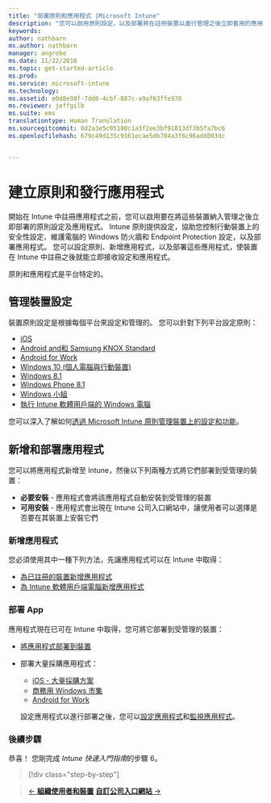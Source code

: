 ```yaml
---
title: "部署原則和應用程式 |Microsoft Intune"
description: "您可以啟用原則設定，以及部署將在註冊裝置以進行管理之後立即套用的應用程式。"
keywords: 
author: nathbarn
ms.author: nathbarn
manager: angrobe
ms.date: 11/22/2016
ms.topic: get-started-article
ms.prod: 
ms.service: microsoft-intune
ms.technology: 
ms.assetid: e0d8e98f-7dd8-4cbf-887c-a9af63ffe970
ms.reviewer: jeffgilb
ms.suite: ems
translationtype: Human Translation
ms.sourcegitcommit: 0d2a3e5c05180c1a3f2ee3bf91813df3b5fa7bc6
ms.openlocfilehash: 679c49d135c9161ecae5db704a3f6c96add003dc


---
```


# <a name="create-policies-and-publish-apps"></a>建立原則和發行應用程式
開始在 Intune 中註冊應用程式之前，您可以啟用要在將這些裝置納入管理之後立即部署的原則設定及應用程式。 Intune 原則提供設定，協助您控制行動裝置上的安全性設定、維護電腦的 Windows 防火牆和 Endpoint Protection 設定，以及部署應用程式。 您可以設定原則、新增應用程式，以及部署這些應用程式，使裝置在 Intune 中註冊之後就能立即接收設定和應用程式。

原則和應用程式是平台特定的。

## <a name="manage-device-settings"></a>管理裝置設定

 裝置原則設定是根據每個平台來設定和管理的。 您可以針對下列平台設定原則：

- [iOS](https://docs.microsoft.com/intune/deploy-use/ios-policy-settings-in-microsoft-intune)
- [Android and和 Samsung KNOX Standard](https://docs.microsoft.com/intune/deploy-use/android-policy-settings-in-microsoft-intune)
- [Android for Work](https://docs.microsoft.com/intune/deploy-use/android-for-work-policy-settings-in-microsoft-intune)
- [Windows 10 (個人電腦與行動裝置)](https://docs.microsoft.com/intune/deploy-use/windows-10-policy-settings-in-microsoft-intune)
- [Windows 8.1](https://docs.microsoft.com/intune/deploy-use/windows-configuration-policy-settings-in-microsoft-intune)
- [Windows Phone 8.1](https://docs.microsoft.com/intune/deploy-use/windows-phone-8-1-policy-settings-in-microsoft-intune)
- [Windows 小組](https://docs.microsoft.com/intune/deploy-use/windows-team-configuration-policy-settings-in-microsoft-intune)
- [執行 Intune 軟體用戶端的 Windows 電腦](https://docs.microsoft.com/intune/deploy-use/policies-to-protect-windows-pcs-in-microsoft-intune)

您可以深入了解如何[透過 Microsoft Intune 原則管理裝置上的設定和功能](https://docs.microsoft.com/intune/deploy-use/manage-settings-and-features-on-your-devices-with-microsoft-intune-policies)。

## <a name="add-and-deploy-apps"></a>新增和部署應用程式

您可以將應用程式新增至 Intune，然後以下列兩種方式將它們部署到受管理的裝置：
- **必要安裝** - 應用程式會將該應用程式自動安裝到受管理的裝置
- **可用安裝** - 應用程式會出現在 Intune 公司入口網站中，讓使用者可以選擇是否要在其裝置上安裝它們

### <a name="add-apps"></a>新增應用程式

您必須使用其中一種下列方法，先讓應用程式可以在 Intune 中取得：
- [為已註冊的裝置新增應用程式](https://docs.microsoft.com/intune/deploy-use/add-apps-for-mobile-devices-in-microsoft-intune)
- [為 Intune 軟體用戶端電腦新增應用程式](https://docs.microsoft.com/intune/deploy-use/add-apps-for-windows-pcs-in-microsoft-intune)

### <a name="deploy-apps"></a>部署 App

應用程式現在已可在 Intune 中取得，您可將它部署到受管理的裝置：
- [將應用程式部署到裝置](https://docs.microsoft.com/intune/deploy-use/deploy-use/deploy-apps-in-microsoft-intune)
- 部署大量採購應用程式：
    - [iOS - 大量採購方案](https://docs.microsoft.com/intune/deploy-use/manage-ios-apps-you-purchased-through-a-volume-purchase-program-with-microsoft-intune)
    - [商務用 Windows 市集](https://docs.microsoft.com/intune/deploy-use/manage-apps-you-purchased-from-the-windows-store-for-business-with-microsoft-intune)
    - [Android for Work](https://docs.microsoft.com/en-us/Intune/deploy-use/android-for-work-apps)

    設定應用程式以進行部署之後，您可以[設定應用程式](https://docs.microsoft.com/intune/deploy-use/update-apps-using-microsoft-intune)和[監視應用程式](https://docs.microsoft.com/intune/deploy-use/monitor-apps-in-microsoft-intune)。


### <a name="next-steps"></a>後續步驟
恭喜！ 您剛完成 *Intune 快速入門指南*的步驟 6。

>[!div class="step-by-step"]

>[&larr; **組織使用者和裝置**](.\start-with-a-paid-subscription-to-microsoft-intune-step-5.md)       [**自訂公司入口網站** &rarr;](.\start-with-a-paid-subscription-to-microsoft-intune-step-7.md)  



<!--HONumber=Nov16_HO4-->



